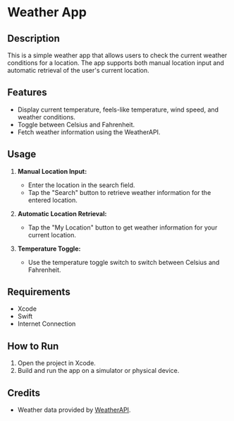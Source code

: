# Weather App

## Description

This is a simple weather app that allows users to check the current weather conditions for a location. The app supports both manual location input and automatic retrieval of the user's current location.

## Features

- Display current temperature, feels-like temperature, wind speed, and weather conditions.
- Toggle between Celsius and Fahrenheit.
- Fetch weather information using the WeatherAPI.

## Usage

1. **Manual Location Input:**
   - Enter the location in the search field.
   - Tap the "Search" button to retrieve weather information for the entered location.

2. **Automatic Location Retrieval:**
   - Tap the "My Location" button to get weather information for your current location.

3. **Temperature Toggle:**
   - Use the temperature toggle switch to switch between Celsius and Fahrenheit.

## Requirements

- Xcode
- Swift
- Internet Connection

## How to Run

1. Open the project in Xcode.
2. Build and run the app on a simulator or physical device.

## Credits

- Weather data provided by [WeatherAPI](https://www.weatherapi.com/).
